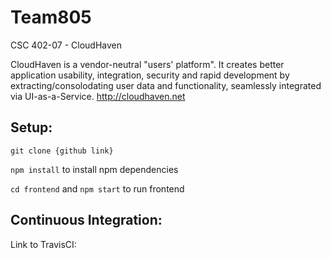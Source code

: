 # Team805
CSC 402-07 - CloudHaven

CloudHaven is a vendor-neutral "users' platform". It creates better application usability, integration, security and rapid development by extracting/consolodating user data and functionality, seamlessly integrated via UI-as-a-Service.
http://cloudhaven.net


## Setup:
`git clone {github link}`

`npm install` to install npm dependencies

`cd frontend` and `npm start` to run frontend

## Continuous Integration:
Link to TravisCI:

